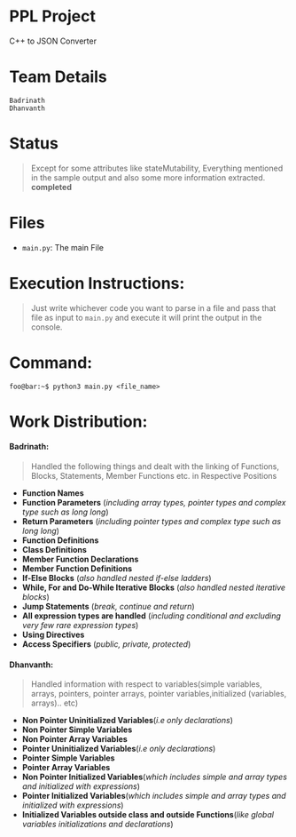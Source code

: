 # PPL Project

C++ to JSON Converter

# Team Details

    Badrinath
    Dhanvanth

# Status

> Except for some attributes like stateMutability, Everything mentioned in the sample output and also some more information extracted. **completed**

# Files

- `main.py`: The main File

# Execution Instructions:

> Just write whichever code you want to parse in a file and pass that file as input to `main.py` and execute it will print the output in the console.

# Command:

```console
foo@bar:~$ python3 main.py <file_name>
```

# Work Distribution:

#### Badrinath:

> Handled the following things and dealt with the linking of Functions, Blocks, Statements, Member Functions etc. in Respective Positions

- **Function Names**
- **Function Parameters** (_including array types, pointer types and complex type such as long long_)
- **Return Parameters** (_including pointer types and complex type such as long long_)
- **Function Definitions**
- **Class Definitions**
- **Member Function Declarations**
- **Member Function Definitions**
- **If-Else Blocks** (_also handled nested if-else ladders_)
- **While, For and Do-While Iterative Blocks** (_also handled nested iterative blocks_)
- **Jump Statements** (_break, continue and return_)
- **All expression types are handled** (_including conditional and excluding very few rare expression types_)
- **Using Directives**
- **Access Specifiers** (_public, private, protected_)

#### Dhanvanth:

> Handled information with respect to variables(simple variables, arrays, pointers, pointer arrays, pointer variables,initialized (variables, arrays).. etc)

- **Non Pointer Uninitialized Variables**(_i.e only declarations_)
- **Non Pointer Simple Variables**
- **Non Pointer Array Variables**
- **Pointer Uninitialized Variables**(_i.e only declarations_)
- **Pointer Simple Variables**
- **Pointer Array Variables**
- **Non Pointer Initialized Variables**(_which includes simple and array types and initialized with expressions_)
- **Pointer Initialized Variables**(_which includes simple and array types and initialized with expressions_)
- **Initialized Variables outside class and outside Functions**(_like global variables initializations and declarations_)
